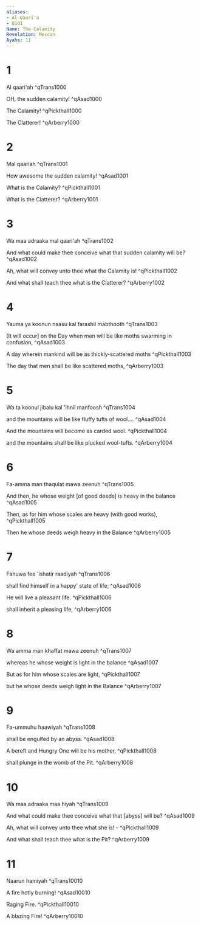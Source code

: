 ```yaml
---
aliases:
- Al-Qaari'a
- Q101
Name: The Calamity
Revelation: Meccan
Ayahs: 11
---
```


# 1

Al qaari'ah ^qTrans1000


OH, the sudden calamity! ^qAsad1000


The Calamity! ^qPickthall1000


The Clatterer! ^qArberry1000

# 2

Mal qaariah ^qTrans1001


How awesome the sudden calamity! ^qAsad1001


What is the Calamity? ^qPickthall1001


What is the Clatterer? ^qArberry1001

# 3

Wa maa adraaka mal qaari'ah ^qTrans1002


And what could make thee conceive what that sudden calamity will be? ^qAsad1002


Ah, what will convey unto thee what the Calamity is! ^qPickthall1002


And what shall teach thee what is the Clatterer? ^qArberry1002

# 4

Yauma ya koonun naasu kal farashil mabthooth ^qTrans1003


[It will occur] on the Day when men will be like moths swarming in confusion, ^qAsad1003


A day wherein mankind will be as thickly-scattered moths ^qPickthall1003


The day that men shall be like scattered moths, ^qArberry1003

# 5

Wa ta koonul jibalu kal 'ihnil manfoosh ^qTrans1004


and the mountains will be like fluffy tufts of wool.... ^qAsad1004


And the mountains will become as carded wool. ^qPickthall1004


and the mountains shall be like plucked wool-tufts. ^qArberry1004

# 6

Fa-amma man thaqulat mawa zeenuh ^qTrans1005


And then, he whose weight [of good deeds] is heavy in the balance ^qAsad1005


Then, as for him whose scales are heavy (with good works), ^qPickthall1005


Then he whose deeds weigh heavy in the Balance ^qArberry1005

# 7

Fahuwa fee 'ishatir raadiyah ^qTrans1006


shall find himself in a happy' state of life; ^qAsad1006


He will live a pleasant life. ^qPickthall1006


shall inherit a pleasing life, ^qArberry1006

# 8

Wa amma man khaffat mawa zeenuh ^qTrans1007


whereas he whose weight is light in the balance ^qAsad1007


But as for him whose scales are light, ^qPickthall1007


but he whose deeds weigh light in the Balance ^qArberry1007

# 9

Fa-ummuhu haawiyah ^qTrans1008


shall be engulfed by an abyss. ^qAsad1008


A bereft and Hungry One will be his mother, ^qPickthall1008


shall plunge in the womb of the Pit. ^qArberry1008

# 10

Wa maa adraaka maa hiyah ^qTrans1009


And what could make thee conceive what that [abyss] will be? ^qAsad1009


Ah, what will convey unto thee what she is! - ^qPickthall1009


And what shall teach thee what is the Pit? ^qArberry1009

# 11

Naarun hamiyah ^qTrans10010


A fire hotly burning! ^qAsad10010


Raging Fire. ^qPickthall10010


A blazing Fire! ^qArberry10010

